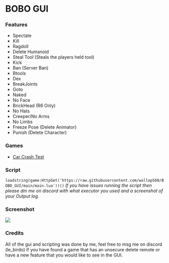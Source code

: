 # BOBO GUI
### Features

- Spectate
- Kill
- Ragdoll
- Delete Humanoid
- Steal Tool (Steals the players held tool)
- Kick
- Ban (Server Ban)
- Btools 
- Dex
- BreakJoints
- Goto
- Naked
- No Face
- BrickHead (R6 Only)
- No Hats
- Creeper/No Arms
- No Limbs
- Freeze Pose (Delete Animator)
- Punish (Delete Character)

### Games

- [Car Crash Test](https://www.roblox.com/games/7720943627)

### Script

``loadstring(game:HttpGet('https://raw.githubusercontent.com/wallop560/BOBO_GUI/main/main.lua'))()``
*If you have issues running the script then please dm me on discord with what executor you used and a screenshot of your Output log.*

### Screenshot

![](https://cdn.upload.systems/uploads/Dz3bcZMQ.png)

### Credits

All of the gui and scripting was done by me, feel free to msg me on discord (le_birdo) if you have found a game that has an unsecure delete remote or have a new feature that you would like to see in the GUI.
